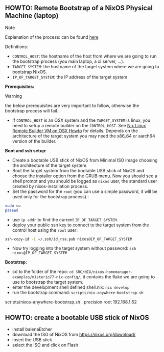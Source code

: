 ## HOWTO: Remote Bootstrap of a NixOS Physical Machine (laptop)
> [!NOTE] 
> Explanation of the process: can be found [here](nix-bootstrap-nixos-explanation.md)

Definitions:

* `CONTROL_HOST`: the hostname of the host from where we are going to run the bootstrap process (you main laptop, a ci server, ...).
* `TARGET_SYSTEM`: the hostname of the target system where we are going to bootstrap NixOS.
* `IP_OF_TARGET_SYSTEM`: the IP address of the target system

**Prerequisites:**

> [!WARNING]
>  the below prerequisites are very important to follow, otherwise the bootstrap process will fail.

* If `CONTROL_HOST` is an OSX system and the `TARGET_SYSTEM` is linux, you need to setup a remote builder on the `CONTROL_HOST`. See [Nix Linux Remote Builder VM on OSX Howto](nix-linux-remote-builder-vm-on-osx-howto.md) for details. Depends on the architecture of the target system you may need the x86_64 or aarch64 version of the builder.

**Boot and ssh setup:**

* Create a bootable USB stick of NixOS from Minimal ISO image choosing the architecture of the target system.
* Boot the target system from the bootable USB stick of NixOS and choose the installer option from the GRUB menu. Now you should see a shell prompt and you should be logged as `nixos` user, the standard user created by nixos-installation process.
* Set the password for the `root` (you can use a simple password, it will be used only for the bootstrap process).:
```bash
sudo su
passwd
```
* use `ip addr` to find the current `IP_OF_TARGET_SYSTEM`.
* deploy your public ssh key to connect to the target system from the control host using the `root` user:

```bash
ssh-copy-id -i ~/.ssh/id_rsa.pub nixos@IP_OF_TARGET_SYSTEM
```

* Now try logging into the target system without password: `ssh nixos@IP_OF_TARGET_SYSTEM`

**Bootstrap:**

* cd to the folder of the repo: `cd SRC/NIX/nixos-homemanager-examples/misterio77-nix-config/`, it contains the flake we are going to use to bootstrap the target system.
* enter the development shell defined shell.nix: `nix develop`
* run the bootstrap command: `scripts/nix-anywhere-bootstrap.sh`


scripts/nixos-anywhere-bootstrap.sh . precision root 192.168.1.62


## HOWTO: create a bootable USB stick of NixOS

* install balenaEtcher
* download the ISO of NixOS from https://nixos.org/download/
* insert the USB stick
* select the ISO and click on Flash

